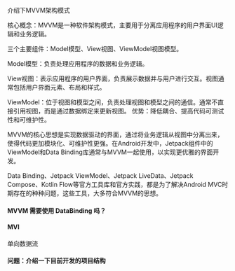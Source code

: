 介绍下MVVM架构模式

核心概念：MVVM是一种软件架构模式，主要用于分离应用程序的用户界面UI逻辑和业务逻辑。

三个主要组件：Model模型、View视图、ViewModel视图模型。

Model模型：负责处理应用程序的数据和业务逻辑。

View视图：表示应用程序的用户界面，负责展示数据并与用户进行交互。视图通常包括用户界面元素、布局和样式。

ViewModel：位于视图和模型之间，负责处理视图和模型之间的通信。通常不直接引用视图，而是通过数据绑定来更新视图。
优势：降低耦合、提高代码可测试性和可维护性。

MVVM的核心思想是实现数据驱动的界面，通过将业务逻辑从视图中分离出来，使得代码更加模块化、可维护性更强。在Android开发中，Jetpack组件中的ViewModel和Data Binding库通常与MVVM一起使用，以实现更优雅的界面开发。

Data Binding、Jetpack ViewModel、Jetpack LiveData、Jetpack Compose、Kotlin Flow等官方工具库和官方实践，都是为了解决Android MVC时期存在的种种问题，这些工具，大多符合MVVM的思想。



#### MVVM 需要使用 DataBinding 吗？



#### MVI

单向数据流



#### 问题：介绍一下目前开发的项目结构